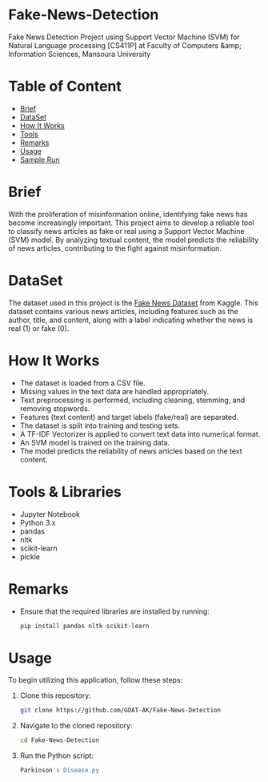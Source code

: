# Fake-News-Detection
Fake News Detection Project using Support Vector Machine (SVM) for Natural Language processing [CS411P] at Faculty of Computers &amp;amp; Information Sciences, Mansoura University

# Table of Content

* [Brief](#Brief)
* [DataSet](#DataSet)
* [How It Works](#HowItWorks)
* [Tools](#Tools)
* [Remarks](#Remarks)
* [Usage](#Usage)
* [Sample Run](#SampleRun)


# Brief

With the proliferation of misinformation online, identifying fake news has become increasingly important. This project aims to develop a reliable tool to classify news articles as fake or real using a Support Vector Machine (SVM) model. By analyzing textual content, the model predicts the reliability of news articles, contributing to the fight against misinformation.


# DataSet

The dataset used in this project is the [Fake News Dataset](https://www.kaggle.com/competitions/fake-news/data?select=train.csv) from Kaggle. This dataset contains various news articles, including features such as the author, title, and content, along with a label indicating whether the news is real (1) or fake (0).  


# How It Works

- The dataset is loaded from a CSV file.
- Missing values in the text data are handled appropriately.
- Text preprocessing is performed, including cleaning, stemming, and removing stopwords.
- Features (text content) and target labels (fake/real) are separated.
- The dataset is split into training and testing sets.
- A TF-IDF Vectorizer is applied to convert text data into numerical format.
- An SVM model is trained on the training data.
- The model predicts the reliability of news articles based on the text content.



# Tools & Libraries

- Jupyter Notebook
- Python 3.x
- pandas
- nltk
- scikit-learn
- pickle




# Remarks

* Ensure that the required libraries are installed by running:

  ```bash
  pip install pandas nltk scikit-learn

# Usage

To begin utilizing this application, follow these steps:

1. Clone this repository:
   
   ```bash
   git clone https://github.com/GOAT-AK/Fake-News-Detection

2. Navigate to the cloned repository:

   ```bash
   cd Fake-News-Detection

3. Run the Python script:

   ```bash
   Parkinson's Disease.py
